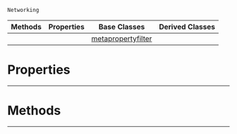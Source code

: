  `Networking`

|Methods|Properties|Base Classes|Derived Classes|
|---|---|---|---|
| | |[metapropertyfilter](https://github.com/ZilchEngine/ZilchDocs/blob/master/code_reference/class_reference/metapropertyfilter.md)| |


 #  Properties


---  
 #  Methods


---  
 

 